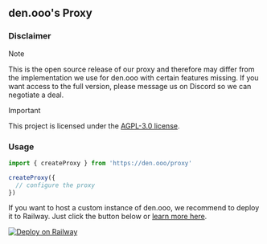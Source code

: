 ## den.ooo's Proxy

### Disclaimer

> [!NOTE]
> This is the open source release of our proxy and therefore may differ from the implementation we use for den.ooo with certain features missing. If you want access to the full version, please message us on Discord so we can negotiate a deal.

> [!IMPORTANT]
> This project is licensed under the [AGPL-3.0 license](https://github.com/dendotooo/proxy/blob/main/license).

### Usage

```ts
import { createProxy } from 'https://den.ooo/proxy'

createProxy({
  // configure the proxy
})
```

If you want to host a custom instance of den.ooo, we recommend to deploy it to Railway. Just click the button below or [learn more here](https://github.com/dendotooo/template).

[![Deploy on Railway](https://railway.app/button.svg)](https://railway.app/template/zHcmpg?referralCode=_LFOM3)
